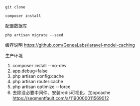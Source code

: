 ```
git clone
```
```
composer install
```
配置数据库 
```
php artisan migrate --seed
```

缓存说明
https://github.com/GeneaLabs/laravel-model-caching

生产环境
1. composer install --no-dev
2. app.debug=false
3. php artisan config:cache
4. php artisan router:cache
5. php artisan optimize --force
6. 去除没必要中间件、安装redis可视化、加opcache
https://segmentfault.com/a/1190000011569012